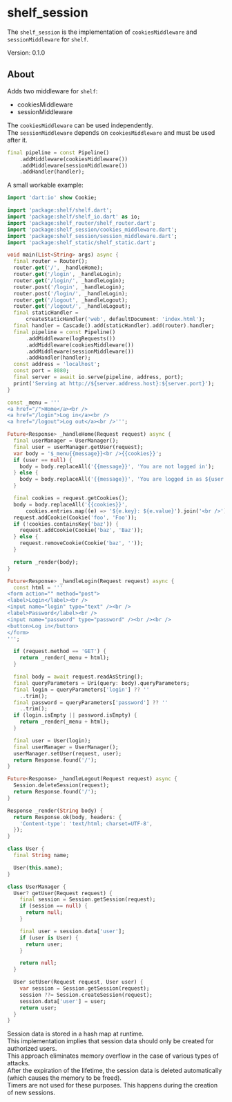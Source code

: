 # shelf_session

The `shelf_session` is the implementation of `cookiesMiddleware` and  `sessionMiddleware` for `shelf`.

Version: 0.1.0

## About

Adds two middleware for `shelf`:
- cookiesMiddleware
- sessionMiddleware

The `cookiesMiddleware` can be used independently.  
The `sessionMiddleware` depends on `cookiesMiddleware` and must be used after it.

```dart
final pipeline = const Pipeline()
    .addMiddleware(cookiesMiddleware())
    .addMiddleware(sessionMiddleware())
    .addHandler(handler);
```

A small workable example:

```dart
import 'dart:io' show Cookie;

import 'package:shelf/shelf.dart';
import 'package:shelf/shelf_io.dart' as io;
import 'package:shelf_router/shelf_router.dart';
import 'package:shelf_session/cookies_middleware.dart';
import 'package:shelf_session/session_middleware.dart';
import 'package:shelf_static/shelf_static.dart';

void main(List<String> args) async {
  final router = Router();
  router.get('/', _handleHome);
  router.get('/login', _handleLogin);
  router.get('/login/', _handleLogin);
  router.post('/login', _handleLogin);
  router.post('/login/', _handleLogin);
  router.get('/logout', _handleLogout);
  router.get('/logout/', _handleLogout);
  final staticHandler =
      createStaticHandler('web', defaultDocument: 'index.html');
  final handler = Cascade().add(staticHandler).add(router).handler;
  final pipeline = const Pipeline()
      .addMiddleware(logRequests())
      .addMiddleware(cookiesMiddleware())
      .addMiddleware(sessionMiddleware())
      .addHandler(handler);
  const address = 'localhost';
  const port = 8080;
  final server = await io.serve(pipeline, address, port);
  print('Serving at http://${server.address.host}:${server.port}');
}

const _menu = '''
<a href="/">Home</a><br />
<a href="/login">Log in</a><br />
<a href="/logout">Log out</a><br />''';

Future<Response> _handleHome(Request request) async {
  final userManager = UserManager();
  final user = userManager.getUser(request);
  var body = '$_menu{{message}}<br />{{cookies}}';
  if (user == null) {
    body = body.replaceAll('{{message}}', 'You are not logged in');
  } else {
    body = body.replaceAll('{{message}}', 'You are logged in as ${user.name}');
  }

  final cookies = request.getCookies();
  body = body.replaceAll('{{cookies}}',
      cookies.entries.map((e) => '${e.key}: ${e.value}').join('<br />'));
  request.addCookie(Cookie('foo', 'Foo'));
  if (!cookies.containsKey('baz')) {
    request.addCookie(Cookie('baz', 'Baz'));
  } else {
    request.removeCookie(Cookie('baz', ''));
  }

  return _render(body);
}

Future<Response> _handleLogin(Request request) async {
  const html = '''
<form action="" method="post">
<label>Login</label><br />
<input name="login" type="text" /><br />
<label>Password</label><br />
<input name="password" type="password" /><br /><br />
<button>Log in</button>
</form>
''';

  if (request.method == 'GET') {
    return _render(_menu + html);
  }

  final body = await request.readAsString();
  final queryParameters = Uri(query: body).queryParameters;
  final login = queryParameters['login'] ?? ''
    ..trim();
  final password = queryParameters['password'] ?? ''
    ..trim();
  if (login.isEmpty || password.isEmpty) {
    return _render(_menu + html);
  }

  final user = User(login);
  final userManager = UserManager();
  userManager.setUser(request, user);
  return Response.found('/');
}

Future<Response> _handleLogout(Request request) async {
  Session.deleteSession(request);
  return Response.found('/');
}

Response _render(String body) {
  return Response.ok(body, headers: {
    'Content-type': 'text/html; charset=UTF-8',
  });
}

class User {
  final String name;

  User(this.name);
}

class UserManager {
  User? getUser(Request request) {
    final session = Session.getSession(request);
    if (session == null) {
      return null;
    }

    final user = session.data['user'];
    if (user is User) {
      return user;
    }

    return null;
  }

  User setUser(Request request, User user) {
    var session = Session.getSession(request);
    session ??= Session.createSession(request);
    session.data['user'] = user;
    return user;
  }
}

```

Session data is stored in a hash map at runtime.  
This implementation implies that session data should only be created for authorized users.  
This approach eliminates memory overflow in the case of various types of attacks.  
After the expiration of the lifetime, the session data is deleted automatically (which causes the memory to be freed).  
Timers are not used for these purposes. This happens during the creation of new sessions.  

